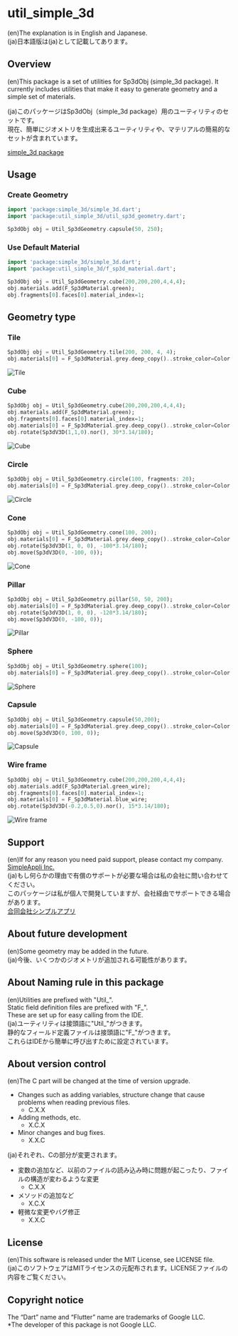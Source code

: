 # util_simple_3d

(en)The explanation is in English and Japanese.  
(ja)日本語版は(ja)として記載してあります。

## Overview
(en)This package is a set of utilities for Sp3dObj (simple_3d package).
It currently includes utilities that make it easy to generate geometry and a simple set of materials.

(ja)このパッケージはSp3dObj（simple_3d package）用のユーティリティのセットです。  
現在、簡単にジオメトリを生成出来るユーティリティや、マテリアルの簡易的なセットが含まれています。

[simple_3d package](https://pub.dev/packages/simple_3d)

## Usage
### Create Geometry
```dart
import 'package:simple_3d/simple_3d.dart';
import 'package:util_simple_3d/util_sp3d_geometry.dart';

Sp3dObj obj = Util_Sp3dGeometry.capsule(50, 250);
```

### Use Default Material
```dart
import 'package:simple_3d/simple_3d.dart';
import 'package:util_simple_3d/f_sp3d_material.dart';

Sp3dObj obj = Util_Sp3dGeometry.cube(200,200,200,4,4,4);
obj.materials.add(F_Sp3dMaterial.green);
obj.fragments[0].faces[0].material_index=1;
```

## Geometry type
### Tile
```dart
Sp3dObj obj = Util_Sp3dGeometry.tile(200, 200, 4, 4);
obj.materials[0] = F_Sp3dMaterial.grey.deep_copy()..stroke_color=Color.fromARGB(255, 0, 255, 0);
```
![Tile](https://raw.githubusercontent.com/MasahideMori1111/simple_3d_images/main/Util_Sp3dGeometry/tile_sample1.png "Tile")
### Cube
```dart
Sp3dObj obj = Util_Sp3dGeometry.cube(200,200,200,4,4,4);
obj.materials.add(F_Sp3dMaterial.green);
obj.fragments[0].faces[0].material_index=1;
obj.materials[0] = F_Sp3dMaterial.grey.deep_copy()..stroke_color=Color.fromARGB(255, 0, 0, 255);
obj.rotate(Sp3dV3D(1,1,0).nor(), 30*3.14/180);
```
![Cube](https://raw.githubusercontent.com/MasahideMori1111/simple_3d_images/main/Util_Sp3dGeometry/cube_sample1.png "Cube")
### Circle
```dart
Sp3dObj obj = Util_Sp3dGeometry.circle(100, fragments: 20);
obj.materials[0] = F_Sp3dMaterial.grey.deep_copy()..stroke_color=Color.fromARGB(255, 0, 255, 0);
```
![Circle](https://raw.githubusercontent.com/MasahideMori1111/simple_3d_images/main/Util_Sp3dGeometry/circle_sample1.png "Circle")
### Cone
```dart
Sp3dObj obj = Util_Sp3dGeometry.cone(100, 200);
obj.materials[0] = F_Sp3dMaterial.grey.deep_copy()..stroke_color=Color.fromARGB(255, 0, 255, 0);
obj.rotate(Sp3dV3D(1, 0, 0), -100*3.14/180);
obj.move(Sp3dV3D(0, -100, 0));
```
![Cone](https://raw.githubusercontent.com/MasahideMori1111/simple_3d_images/main/Util_Sp3dGeometry/cone_sample1.png "Cone")
### Pillar
```dart
Sp3dObj obj = Util_Sp3dGeometry.pillar(50, 50, 200);
obj.materials[0] = F_Sp3dMaterial.grey.deep_copy()..stroke_color=Color.fromARGB(255, 0, 255, 0);
obj.rotate(Sp3dV3D(1, 0, 0), -120*3.14/180);
obj.move(Sp3dV3D(0, -100, 0));
```
![Pillar](https://raw.githubusercontent.com/MasahideMori1111/simple_3d_images/main/Util_Sp3dGeometry/pillar_sample1.png "Pillar")
### Sphere
```dart
Sp3dObj obj = Util_Sp3dGeometry.sphere(100);
obj.materials[0] = F_Sp3dMaterial.grey.deep_copy()..stroke_color=Color.fromARGB(255, 0, 255, 0);
```
![Sphere](https://raw.githubusercontent.com/MasahideMori1111/simple_3d_images/main/Util_Sp3dGeometry/sphere_sample1.png "Sphere")
### Capsule
```dart
Sp3dObj obj = Util_Sp3dGeometry.capsule(50,200);
obj.materials[0] = F_Sp3dMaterial.grey.deep_copy()..stroke_color=Color.fromARGB(255, 0, 255, 0);
obj.move(Sp3dV3D(0, 100, 0));
```
![Capsule](https://raw.githubusercontent.com/MasahideMori1111/simple_3d_images/main/Util_Sp3dGeometry/capsule_sample1.png "Capsule")
### Wire frame
```dart
Sp3dObj obj = Util_Sp3dGeometry.cube(200,200,200,4,4,4);
obj.materials.add(F_Sp3dMaterial.green_wire);
obj.fragments[0].faces[0].material_index=1;
obj.materials[0] = F_Sp3dMaterial.blue_wire;
obj.rotate(Sp3dV3D(-0.2,0.5,0).nor(), 15*3.14/180);
```
![Wire frame](https://raw.githubusercontent.com/MasahideMori1111/simple_3d_images/main/Util_Sp3dGeometry/wire_frame_sample1.png "Wire frame")

## Support
(en)If for any reason you need paid support, please contact my company.  
[SimpleAppli Inc.](https://simpleappli.com/en/index_en.html)  
(ja)もし何らかの理由で有償のサポートが必要な場合は私の会社に問い合わせてください。  
このパッケージは私が個人で開発していますが、会社経由でサポートできる場合があります。  
[合同会社シンプルアプリ](https://simpleappli.com/index.html)  

## About future development
(en)Some geometry may be added in the future.  
(ja)今後、いくつかのジオメトリが追加される可能性があります。

## About Naming rule in this package
(en)Utilities are prefixed with "Util_".  
Static field definition files are prefixed with "F_".  
These are set up for easy calling from the IDE.  
(ja)ユーティリティは接頭語に"Util_"がつきます。  
静的なフィールド定義ファイルは接頭語に"F_"がつきます。  
これらはIDEから簡単に呼び出すために設定されています。

## About version control
(en)The C part will be changed at the time of version upgrade.
- Changes such as adding variables, structure change that cause problems when reading previous files.
    - C.X.X
- Adding methods, etc.
    - X.C.X
- Minor changes and bug fixes.
    - X.X.C

(ja)それぞれ、Cの部分が変更されます。
- 変数の追加など、以前のファイルの読み込み時に問題が起こったり、ファイルの構造が変わるような変更
    - C.X.X
- メソッドの追加など
    - X.C.X
- 軽微な変更やバグ修正
    - X.X.C

## License
(en)This software is released under the MIT License, see LICENSE file.  
(ja)このソフトウェアはMITライセンスの元配布されます。LICENSEファイルの内容をご覧ください。

## Copyright notice
The “Dart” name and “Flutter” name are trademarks of Google LLC.  
*The developer of this package is not Google LLC.